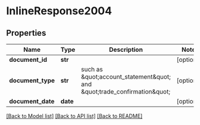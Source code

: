 # InlineResponse2004

## Properties
Name | Type | Description | Notes
------------ | ------------- | ------------- | -------------
**document_id** | **str** |  | [optional] 
**document_type** | **str** | such as \&quot;account_statement\&quot; and \&quot;trade_confirmation\&quot; | [optional] 
**document_date** | **date** |  | [optional] 

[[Back to Model list]](../README.md#documentation-for-models) [[Back to API list]](../README.md#documentation-for-api-endpoints) [[Back to README]](../README.md)

